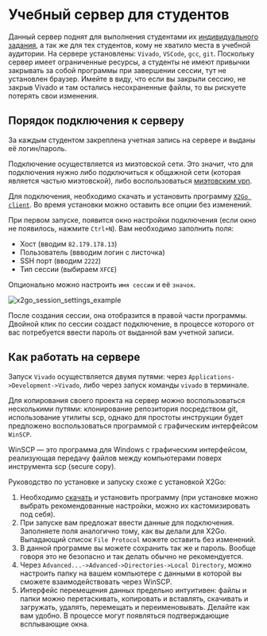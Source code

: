 # Учебный сервер для студентов

Данный сервер поднят для выполнения студентами их [индивидуального задания](../Labs/4.%20Primitive%20programmable%20device#индивидуальные-задания), а так же для тех студентов, кому не хватило места в учебной аудитории. На сервере установлены: `Vivado`, `VSCode`, `gcc`, `git`. Поскольку сервер имеет ограниченные ресурсы, а студенты не имеют привычки закрывать за собой программы при завершении сессии, тут не установлен браузер. Имейте в виду, что если вы закрыли сессию, не закрыв Vivado и там остались несохраненные файлы, то вы рискуете потерять свои изменения.

## Порядок подключения к серверу

За каждым студентом закреплена учетная запись на сервере и выданы её логин/пароль.

Подключение  осуществляется из миэтовской сети. Это значит, что для подключения нужно либо подключиться к общажной сети (которая является частью миэтовской), либо воспользоваться [миэтовским vpn](https://vpn.miet.ru/).

Для подключения, необходимо скачать и установить программу [`X2Go client`](http://code.x2go.org/releases/X2GoClient_latest_mswin32-setup.exe). Во время установки можно оставить все опции без изменений.

При первом запуске, появится окно настройки подключения (если окно не появилось, нажмите `Ctrl+N`). Вам необходимо заполнить поля:

- Хост (вводим `82.179.178.13`)
- Пользователь (ввводим логин с листочка)
- SSH порт (вводим `2222`)
- Тип сессии (выбираем `XFCE`)

Опционально можно настроить `имя сессии` и её `значок`.

![x2go_session_settings_example]()

После создания сессии, она отобразится в правой части программы. Двойной клик по сессии создаст подключение, в процессе которого от вас потребуется ввести пароль от выданной вам учетной записи.

## Как работать на сервере

Запуск `Vivado` осуществляется двумя путями: через `Applications->Development->Vivado`, либо через запуск команды `vivado` в терминале.

Для копирования своего проекта на сервер можно воспользоваться несколькими путями: клонирование репозитория посредством git, использование утилиты scp, однако для простоты инструкции будет предложено воспользоваться программой с графическим интерфейсом `WinSCP`.

WinSCP — это программа для Windows с графическим интерфейсом, реализующая передачу файлов между компьютерами поверх инструмента scp (secure copy).

Руководство по установке и запуску схоже с установкой X2Go:

1. Необходимо [скачать](https://winscp.net/eng/downloads.php) и установить программу (при установке можно выбрать рекомендованные настройки, можно их кастомизировать под себя).
2. При запуске вам предложат ввести данные для подключения. Заполняете поля аналогично тому, как вы делали для X2Go. Выпадающий список `File Protocol` можете оставить без изменений.
3. В данной программе вы можете сохранить так же и пароль. Вообще говоря это не безопасно и так делать обычно не рекомендуется.
4. Через `Advanced...->Advanced->Directories->Local Directory`, можно настроить папку на вашем компьютере с данными в которой вы сможете взаимодействовать через WinSCP.
5. Интерфейс перемещения данных предельно интуитивен: файлы и папки можно перетаскивать, копировать и вставлять, скачивать и загружать, удалять, перемещать и переименовывать. Делайте как вам удобно. В процессе могут появляться подтверждающие всплывающие окна.
